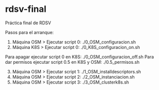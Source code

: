# rdsv-final
Práctica final de RDSV

Pasos para el arranque:

1. Máquina OSM > Ejecutar script 0: ./0_OSM_configuracion.sh
2. Máquina K8S > Ejecutar script 0: ./0_K8S_configuracion_on.sh

Para apagar ejecutar script 0 en K8S: ./0_OSM_configuracion_off.sh
Para dar permisos ejecutar script 0.5 en K8S y OSM: ./0.5_permisos.sh

3. Máquina OSM > Ejecutar script 1: ./1_OSM_installdescriptors.sh
4. Máquina OSM > Ejecutar script 2: ./2_OSM_instanciacion.sh
5. Máquina OSM > Ejecutar script 3: ./3_OSM_clusterk8s.sh

